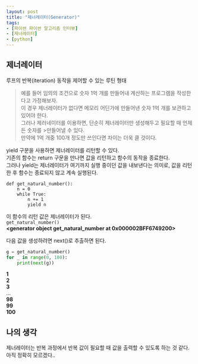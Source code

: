 ```yaml
---
layout: post
title: "제너레이터(Generator)"
tags:
- [파이썬 파이썬 알고리즘 인터뷰]
- [제너레이터]
- [python]
---
```


## 제너레이터
루프의 반복(iteration) 동작을 제어할 수 있는 루틴 형태  
  
>예를 들어 임의의 조건으로 숫자 1억 개를 만들어내 계산하는 프로그램을 작성한다고 가정해보자.  
>이 경우 제너레이터가 없다면 메모리 어딘가에 만들어낸 숫자 1억 개를 보관하고 있어야 한다.  
>그러나 제러네이터를 이용하면, 단순히 제너레이터만 생성해두고 필요할 때 언제든 숫자를 >만들어낼 수 있다.  
>만약에 1억 개중 100개 정도만 쓰인다면 차이는 더욱 클 것이다.  

yield 구문을 사용하면 제너레이터를 리턴할 수 있다.  
기존의 함수는 return 구문을 만나면 값을 리턴하고 함수의 동작을 종료한다.  
그러나 yield는 제너레이터가 여기까지 실행 중이던 값을 내보낸다는 의미로, 값을 리턴한 후 함수는 종료되지 않고 계속 실행된다.    

```
def get_natural_number():
    n = 0
    while True:
        n += 1
        yield n
```

이 함수의 리턴 값은 제너레이터가 된다.  
`get_natural_number()`  
**<generator object get_natural_number at 0x000002BFF6749200>**

다음 값을 생성하려면 next()로 추출하면 된다.  
```python
g = get_natural_number()
for _ in range(0, 100):
    print(next(g))
```
**1**  
**2**  
**3**  
...  
**98**  
**99**  
**100**  



## 나의 생각
제너레이터는 반복 과정에서 반복 값이 필요할 때 값을 출력할 수 있도록 하는 것 같다.  
아직 정확히 모르겠다..  